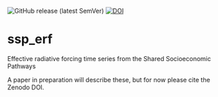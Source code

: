 ![GitHub release (latest SemVer)](https://img.shields.io/github/v/release/Priestley-Centre/ssp_erf)
[![DOI](https://zenodo.org/badge/216068177.svg)](https://zenodo.org/badge/latestdoi/216068177)

# ssp_erf
Effective radiative forcing time series from the Shared Socioeconomic Pathways

A paper in preparation will describe these, but for now please cite the Zenodo DOI.
